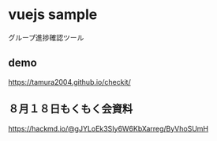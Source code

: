 # vuejs sample
グループ進捗確認ツール

## demo
https://tamura2004.github.io/checkit/


## ８月１８日もくもく会資料
https://hackmd.io/@gJYLoEk3SIy6W6KbXarreg/ByVhoSUmH
